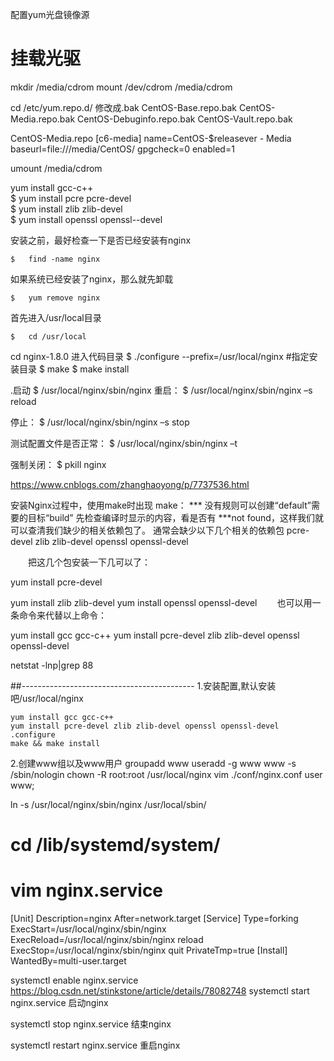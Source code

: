 配置yum光盘镜像源
# 挂载光驱
mkdir /media/cdrom
mount /dev/cdrom /media/cdrom

cd /etc/yum.repo.d/
修改成.bak
CentOS-Base.repo.bak
CentOS-Media.repo.bak
CentOS-Debuginfo.repo.bak
CentOS-Vault.repo.bak

CentOS-Media.repo
[c6-media]
name=CentOS-$releasever - Media
baseurl=file:///media/CentOS/
gpgcheck=0
enabled=1


umount /media/cdrom


yum install gcc-c++  
$   yum install pcre pcre-devel  
$   yum install zlib zlib-devel  
$   yum install openssl openssl--devel  

安装之前，最好检查一下是否已经安装有nginx

    $   find -name nginx  

如果系统已经安装了nginx，那么就先卸载

    $   yum remove nginx  

首先进入/usr/local目录

    $   cd /usr/local  


 cd nginx-1.8.0  进入代码目录 
$ ./configure --prefix=/usr/local/nginx   #指定安装目录
$ make
$ make install

.启动
$ /usr/local/nginx/sbin/nginx
重启：
$ /usr/local/nginx/sbin/nginx –s reload

停止：
$ /usr/local/nginx/sbin/nginx –s stop

测试配置文件是否正常：
$ /usr/local/nginx/sbin/nginx –t

强制关闭：
$ pkill nginx

https://www.cnblogs.com/zhanghaoyong/p/7737536.html

安装Nginx过程中，使用make时出现 make： *** 没有规则可以创建“default”需要的目标“build”
先检查编译时显示的内容，看是否有 ***not found，这样我们就可以查清我们缺少的相关依赖包了。
通常会缺少以下几个相关的依赖包
pcre-devel
zlib            zlib-devel
openssl     openssl-devel
 

　　把这几个包安装一下几可以了：

yum install pcre-devel

yum install zlib zlib-devel
yum install openssl openssl-devel
　　也可以用一条命令来代替以上命令：

yum install gcc gcc-c++
yum install pcre-devel zlib zlib-devel openssl openssl-devel

netstat -lnp|grep 88


##-------------------------------------------
1.安装配置,默认安装吧/usr/local/nginx

    yum install gcc gcc-c++
    yum install pcre-devel zlib zlib-devel openssl openssl-devel
    .configure
    make && make install 

2.创建www组以及www用户
    groupadd www
    useradd -g www www -s /sbin/nologin
    chown -R root:root /usr/local/nginx
    vim ./conf/nginx.conf
    user www;

ln -s /usr/local/nginx/sbin/nginx /usr/local/sbin/




# cd /lib/systemd/system/
# vim nginx.service
[Unit]
Description=nginx 
After=network.target 
[Service] 
Type=forking 
ExecStart=/usr/local/nginx/sbin/nginx
ExecReload=/usr/local/nginx/sbin/nginx reload
ExecStop=/usr/local/nginx/sbin/nginx quit
PrivateTmp=true 
[Install] 
WantedBy=multi-user.target

systemctl enable nginx.service
https://blog.csdn.net/stinkstone/article/details/78082748
systemctl start nginx.service    启动nginx

systemctl stop nginx.service    结束nginx

systemctl restart nginx.service    重启nginx